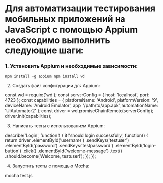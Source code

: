 # Для автоматизации тестирования мобильных приложений на JavaScript с помощью Appium необходимо выполнить следующие шаги:

### 1. Установить Appium и необходимые зависимости:

`npm install -g appium
npm install wd`


2. Создать файл конфигурации для Appium:

const wd = require('wd');
const serverConfig = {
  host: 'localhost',
  port: 4723
};
const capabilities = {
  platformName: 'Android',
  platformVersion: '9',
  deviceName: 'Android Emulator',
  app: '/path/to/app.apk',
  automationName: 'UiAutomator2'
};
const driver = wd.promiseChainRemote(serverConfig);
driver.init(capabilities);


3. Написать тесты с использованием Appium:

describe('Login', function() {
  it('should login successfully', function() {
    return driver
      .elementById('username')
      .sendKeys('testuser')
      .elementById('password')
      .sendKeys('testpassword')
      .elementById('login-button')
      .click()
      .elementById('welcome-message')
      .text()
      .should.become('Welcome, testuser!');
  });
});


4. Запустить тесты с помощью Mocha:

mocha test.js
